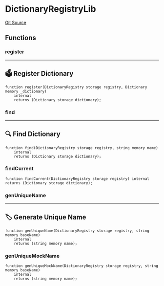 # DictionaryRegistryLib
[Git Source](https://github.com/metacontract/mc/blob/b874bc295b567a7e9bd6d6c63dfe84df116a2f3a/src/devkit/registry/DictionaryRegistry.sol)


## Functions
### register

---------------------------
🗳️ Register Dictionary
-----------------------------


```solidity
function register(DictionaryRegistry storage registry, Dictionary memory _dictionary)
    internal
    returns (Dictionary storage dictionary);
```

### find

------------------------
🔍 Find Dictionary
--------------------------


```solidity
function find(DictionaryRegistry storage registry, string memory name)
    internal
    returns (Dictionary storage dictionary);
```

### findCurrent


```solidity
function findCurrent(DictionaryRegistry storage registry) internal returns (Dictionary storage dictionary);
```

### genUniqueName

-----------------------------
🏷 Generate Unique Name
-------------------------------


```solidity
function genUniqueName(DictionaryRegistry storage registry, string memory baseName)
    internal
    returns (string memory name);
```

### genUniqueMockName


```solidity
function genUniqueMockName(DictionaryRegistry storage registry, string memory baseName)
    internal
    returns (string memory name);
```


